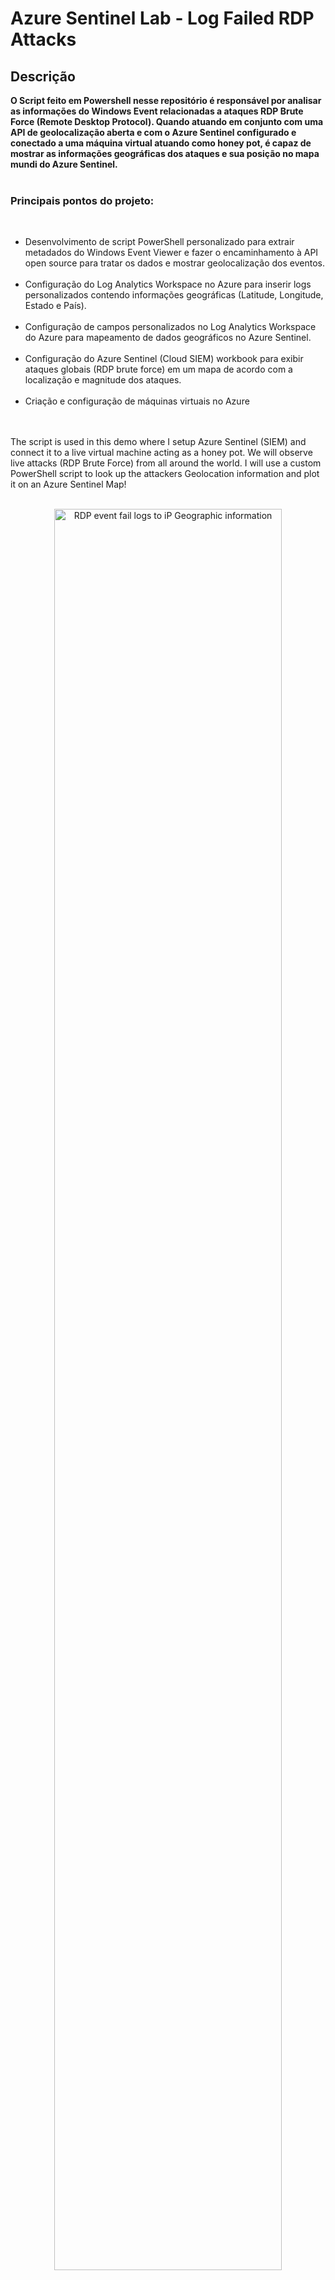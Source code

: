 <h1>Azure Sentinel Lab - Log Failed RDP Attacks</h1>



<h2>Descrição</h2>
<b>O Script feito em Powershell nesse repositório é responsável por analisar as informações do Windows Event relacionadas a ataques RDP Brute Force (Remote Desktop Protocol). Quando atuando em conjunto com uma API de geolocalização aberta e com o Azure Sentinel configurado e conectado a uma máquina virtual atuando como honey pot, é capaz de mostrar as informações geográficas dos ataques e sua posição no mapa mundi do Azure Sentinel.
</b>

<br />
<br />
<h3>Principais pontos do projeto:</h3>
<br />

- Desenvolvimento de script PowerShell personalizado para extrair metadados do Windows Event Viewer e fazer o encaminhamento à API open source para tratar os
dados e mostrar geolocalização dos eventos.<br /><br />
- Configuração do Log Analytics Workspace no Azure para inserir logs personalizados contendo informações geográficas (Latitude, Longitude, Estado e País).<br /><br />
- Configuração de campos personalizados no Log Analytics Workspace do Azure para mapeamento de dados geográficos no Azure Sentinel.<br /><br />
- Configuração do Azure Sentinel (Cloud SIEM) workbook para exibir ataques globais (RDP brute force) em um mapa de acordo com a localização e magnitude dos
ataques.<br /><br />
- Criação e configuração de máquinas virtuais no Azure
<br />
<br />
The script is used in this demo where I setup Azure Sentinel (SIEM) and connect it to a live virtual machine acting as a honey pot.
We will observe live attacks (RDP Brute Force) from all around the world. I will use a custom PowerShell script to
look up the attackers Geolocation information and plot it on an Azure Sentinel Map!
<br />
<br />

<p align="center">
<img src="https://i.imgur.com/3d3CEwZ.png" height="85%" width="85%" alt="RDP event fail logs to iP Geographic information"/>
</p>
<h2>Linguagens</h2>

- <b>PowerShell:</b> Extração dos logs de Logon do Windows Event Viewer

<h2>Utilidades</h2>

- <b>ipgeolocation.io:</b> Retorna informações geográficas de um determinado IP

<h2>Attacks from China coming in; Custom logs being output with geodata</h2>

<p align="center">
<img src="https://i.imgur.com/LhDCRz4.jpeg" height="85%" width="85%" alt="Image Analysis Dataflow"/>
</p>

<h2>World map of incoming attacks after 24 hours (built custom logs including geodata)</h2>

<p align="center">
<img src="https://i.imgur.com/krRFrK5.png" height="85%" width="85%" alt="Image Analysis Dataflow"/>
</p>


<!--
 ```diff
- text in red
+ text in green
! text in orange
# text in gray
@@ text in purple (and bold)@@
```
--!>
